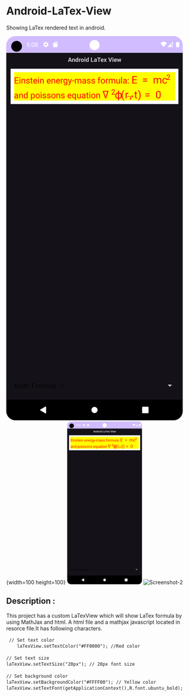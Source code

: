 # Android-LaTex-View
Showing LaTex rendered text in android.

![Screenshot-1](https://github.com/baponkar/Android-LaTex-View/blob/main/app/src/main/res/drawable/screenshot_1.png){width=100 height=100}
<img src="https://github.com/baponkar/Android-LaTex-View/blob/main/app/src/main/res/drawable/screenshot_1.png" alt="drawing" width="200"/>
![Screenshot-2]([app\src\main\res\drawable\screenshot_2.png](https://github.com/baponkar/Android-LaTex-View/blob/main/app/src/main/res/drawable/screenshot_2.png))

## Description :
This project has a custom LaTexView which will show LaTex formula by using MathJax and html. A html file and a mathjax javascript located in resorce file.It has following characters.
```
 // Set text color
    laTexView.setTextColor("#FF0000"); //Red color

// Set text size
laTexView.setTextSize("20px"); // 20px font size

// Set background color
laTexView.setBackgroundColor("#FFFF00"); // Yellow color
laTexView.setTextFont(getApplicationContext(),R.font.ubuntu_bold);
```

